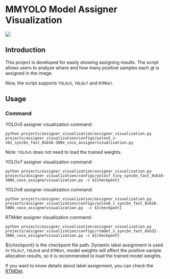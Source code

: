 # MMYOLO Model Assigner Visualization

<img src="https://user-images.githubusercontent.com/40284075/208255302-dbcf8cb0-b9d1-495f-8908-57dd2370dba8.png"/>

## Introduction

This project is developed for easily showing assigning results. The script allows users to analyze where and how many positive samples each gt is assigned in the image.

Now, the script supports `YOLOv5`, `YOLOv7` and `RTMDet`.

## Usage

### Command

YOLOv5 assigner visualization command:

```shell
python projects/assigner_visualization/assigner_visualization.py projects/assigner_visualization/configs/yolov5_s-v61_syncbn_fast_8xb16-300e_coco_assignervisualization.py
```

Note: `YOLOv5` does not need to load the trained weights.

YOLOv7 assigner visualization command:

```shell
python projects/assigner_visualization/assigner_visualization.py projects/assigner_visualization/configs/yolov7_tiny_syncbn_fast_8xb16-300e_coco_assignervisualization.py -c ${checkpont}
```

YOLOv8 assigner visualization command:

```shell
python projects/assigner_visualization/assigner_visualization.py projects/assigner_visualization/configs/yolov8_s_syncbn_fast_8xb16-500e_coco_assignervisualization.py  -c ${checkpont}
```

RTMdet assigner visualization command:

```shell
python projects/assigner_visualization/assigner_visualization.py projects/assigner_visualization/configs/rtmdet_s_syncbn_fast_8xb32-300e_coco_assignervisualization.py -c ${checkpont}
```

${checkpont} is the checkpont file path. Dynamic label assignment is used in `YOLOv7`,  `YOLOv8` and `RTMDet`, model weights will affect the positive sample allocation results, so it is recommended to load the trained model weights.

If you want to know details about label assignment, you can check the [RTMDet](https://mmyolo.readthedocs.io/zh_CN/latest/algorithm_descriptions/rtmdet_description.html#id5).
